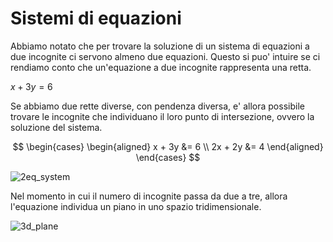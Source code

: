 # Sistemi di equazioni  

Abbiamo notato che per trovare la soluzione di un sistema di equazioni a due incognite ci servono almeno due equazioni. Questo si puo' intuire se ci rendiamo conto che un'equazione a due incognite rappresenta una retta.  

$x + 3y = 6$  

Se abbiamo due rette diverse, con pendenza diversa, e' allora possibile trovare le incognite che individuano il loro punto di intersezione, ovvero la soluzione del sistema.    

$$
\begin{cases}
  \begin{aligned}
    x + 3y &= 6 \\
    2x + 2y &= 4
  \end{aligned}
\end{cases}
$$

![2eq_system](https://github.com/dennyb87/elettrotecnica-serale/assets/7195133/5d1e7084-6e0b-4d44-aba2-786e31755b92)  

Nel momento in cui il numero di incognite passa da due a tre, allora l'equazione individua un piano in uno spazio tridimensionale.  

![3d_plane](https://github.com/dennyb87/elettrotecnica-serale/assets/7195133/ce82f6d6-cebb-4bcb-99b3-4eeeadcc318f)  
